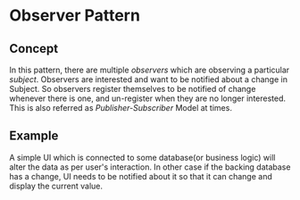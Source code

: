 # Observer Pattern

## Concept

In this pattern, there are multiple *observers* which are observing a particular *subject*.
Observers are interested and want to be notified about a change in Subject. So observers register
themselves to be notified of change whenever there is one, and un-register when they are no longer
interested. This is also referred as *Publisher-Subscriber* Model at times.

## Example

A simple UI which is connected to some database(or business logic) will alter the data as per user's interaction.
In other case if the backing database has a change, UI needs to be notified about it so that it can change and display
the current value.
